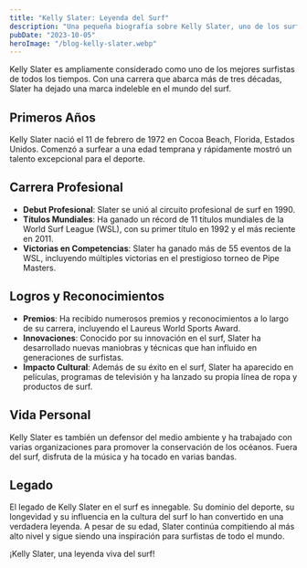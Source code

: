 ```yaml
---
title: "Kelly Slater: Leyenda del Surf"
description: "Una pequeña biografía sobre Kelly Slater, uno de los surfistas más grandes de todos los tiempos."
pubDate: "2023-10-05"
heroImage: "/blog-kelly-slater.webp"
---
```


Kelly Slater es ampliamente considerado como uno de los mejores surfistas de todos los tiempos. Con una carrera que abarca más de tres décadas, Slater ha dejado una marca indeleble en el mundo del surf.

## Primeros Años

Kelly Slater nació el 11 de febrero de 1972 en Cocoa Beach, Florida, Estados Unidos. Comenzó a surfear a una edad temprana y rápidamente mostró un talento excepcional para el deporte.

## Carrera Profesional

- **Debut Profesional**: Slater se unió al circuito profesional de surf en 1990.
- **Títulos Mundiales**: Ha ganado un récord de 11 títulos mundiales de la World Surf League (WSL), con su primer título en 1992 y el más reciente en 2011.
- **Victorias en Competencias**: Slater ha ganado más de 55 eventos de la WSL, incluyendo múltiples victorias en el prestigioso torneo de Pipe Masters.

## Logros y Reconocimientos

- **Premios**: Ha recibido numerosos premios y reconocimientos a lo largo de su carrera, incluyendo el Laureus World Sports Award.
- **Innovaciones**: Conocido por su innovación en el surf, Slater ha desarrollado nuevas maniobras y técnicas que han influido en generaciones de surfistas.
- **Impacto Cultural**: Además de su éxito en el surf, Slater ha aparecido en películas, programas de televisión y ha lanzado su propia línea de ropa y productos de surf.

## Vida Personal

Kelly Slater es también un defensor del medio ambiente y ha trabajado con varias organizaciones para promover la conservación de los océanos. Fuera del surf, disfruta de la música y ha tocado en varias bandas.

## Legado

El legado de Kelly Slater en el surf es innegable. Su dominio del deporte, su longevidad y su influencia en la cultura del surf lo han convertido en una verdadera leyenda. A pesar de su edad, Slater continúa compitiendo al más alto nivel y sigue siendo una inspiración para surfistas de todo el mundo.

¡Kelly Slater, una leyenda viva del surf!
